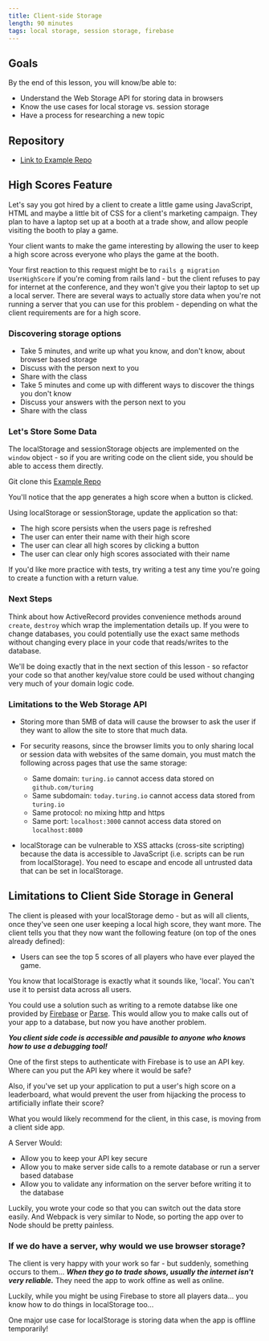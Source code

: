 ```yaml
---
title: Client-side Storage
length: 90 minutes
tags: local storage, session storage, firebase
---
```


## Goals

By the end of this lesson, you will know/be able to:

* Understand the Web Storage API for storing data in browsers
* Know the use cases for local storage vs. session storage
* Have a process for researching a new topic

## Repository

* [Link to Example Repo](https://github.com/turingschool-examples/client-side-storage)

## High Scores Feature

Let's say you got hired by a client to create a little game using JavaScript, HTML and maybe a little bit of CSS for a client's marketing campaign. They plan to have a laptop set up at a booth at a trade show, and allow people visiting the booth to play a game.

Your client wants to make the game interesting by allowing the user to keep a high score across everyone who plays the game at the booth.

Your first reaction to this request might be to `rails g migration UserHighScore` if you're coming from rails land - but the client refuses to pay for internet at the conference, and they won't give you their laptop to set up a local server. There are several ways to actually store data when you're not running a server that you can use for this problem - depending on what the client requirements are for a high score.

### Discovering storage options

- Take 5 minutes, and write up what you know, and don't know, about browser based storage
- Discuss with the person next to you
- Share with the class
- Take 5 minutes and come up with different ways to discover the things you don't know
- Discuss your answers with the person next to you
- Share with the class


### Let's Store Some Data

The localStorage and sessionStorage objects are implemented on the `window` object - so if you are writing code on the client side, you should be able to access them directly.

Git clone this [Example Repo](https://github.com/turingschool-examples/client-side-storage)

You'll notice that the app generates a high score when a button is clicked.

Using localStorage or sessionStorage, update the application so that:
  - The high score persists when the users page is refreshed
  - The user can enter their name with their high score
  - The user can clear all high scores by clicking a button
  - The user can clear only high scores associated with their name

If you'd like more practice with tests, try writing a test any time you're going to create a function with a return value.

### Next Steps

Think about how ActiveRecord provides convenience methods around `create`, `destroy` which wrap the implementation details up. If you were to change databases, you could potentially use the exact same methods without changing every place in your code that reads/writes to the database.

We'll be doing exactly that in the next section of this lesson - so refactor your code so that another key/value store could be used without changing very much of your domain logic code.

### Limitations to the Web Storage API

  * Storing more than 5MB of data will cause the browser to ask the user if they want to allow the site to store that much data.

  * For security reasons, since the browser limits you to only sharing local or session data with websites of the same domain, you must match the following across pages that use the same storage:
    * Same domain: `turing.io` cannot access data stored on `github.com/turing`
    * Same subdomain: `today.turing.io` cannot access data stored from `turing.io`
    * Same protocol: no mixing http and https
    * Same port: `localhost:3000` cannot access data stored on `localhost:8080`
* localStorage can be vulnerable to XSS attacks (cross-site scripting) because the data is accessible to JavaScript (i.e. scripts can be run from localStorage). You need to escape and encode all untrusted data that can be set in localStorage.

## Limitations to Client Side Storage in General

The client is pleased with your localStorage demo - but as will all clients, once they've seen one user keeping a local high score, they want more. The client tells you that they now want the following feature (on top of the ones already defined):

- Users can see the top 5 scores of all players who have ever played the game.

You know that localStorage is exactly what it sounds like, 'local'. You can't use it to persist data across all users.

You could use a solution such as writing to a remote databse like one provided by [Firebase](https://firebase.google.com/) or [Parse](https://github.com/ParsePlatform/parse-server). This would allow you to make calls out of your app to a database, but now you have another problem.

***You client side code is accessible and pausible to anyone who knows how to use a debugging tool!***

One of the first steps to authenticate with Firebase is to use an API key. Where can you put the API key where it would be safe?

Also, if you've set up your application to put a user's high score on a leaderboard, what would prevent the user from hijacking the process to artificially inflate their score?

What you would likely recommend for the client, in this case, is moving from a client side app.

A Server Would:
  - Allow you to keep your API key secure
  - Allow you to make server side calls to a remote database or run a server based database
  - Allow you to validate any information on the server before writing it to the database

Luckily, you wrote your code so that you can switch out the data store easily. And Webpack is very similar to Node, so porting the app over to Node should be pretty painless.

### If we do have a server, why would we use browser storage?

The client is very happy with your work so far - but suddenly, something occurs to them... ***When they go to trade shows, usually the internet isn't very reliable.*** They need the app to work offine as well as online.

Luckily, while you might be using Firebase to store all players data... you know how to do things in localStorage too...

One major use case for localStorage is storing data when the app is offline temporarily!
